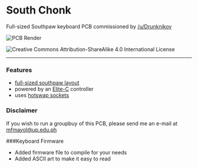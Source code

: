 # South Chonk
Full-sized Southpaw keyboard PCB commissioned by [/u/Drunknikov](https://www.reddit.com/user/drunknikov)

![PCB Render](https://i.imgur.com/I7jTiPi.png)

![Creative Commons Attribution-ShareAlike 4.0 International License](https://i.creativecommons.org/l/by-sa/4.0/88x31.png)

---

### Features

 - [full-sized southpaw layout](http://www.keyboard-layout-editor.com/#/gists/8d8c74d5d65b746d535dbf3a418dee56)  
 - powered by an [Elite-C](https://keeb.io/products/elite-c-usb-c-pro-micro-replacement-arduino-compatible-atmega32u4) controller  
 - uses [hotswap sockets](https://kbdfans.cn/products/mechanical-keyboard-switches-kailh-pcb-socket)

### Disclaimer

If you wish to run a groupbuy of this PCB, please send me an e-mail at mfmayol@up.edu.ph


###Keyboard Firmware 

- Added firmware file to compile for your needs 
- Added ASCII art to make it easy to read
